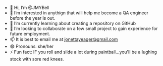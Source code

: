 - 👋 Hi, I’m @JMYBell
- 👀 I’m interested in anythign that will help me become a QA engineer before the year is out.
- 🌱 I’m currently learning about creating a repository on GitHub
- 💞️ I’m looking to collaborate on a few small project to gain experience for future employment.
- 📫 It is best to email me at jonettayeager@gmail.com
- 😄 Pronouns: she/her
- ⚡ Fun fact: IF you roll and slide a lot during paintball...you'll be a lughing stock with sore red knees.

<!---
JMYBell/JMYBell is a ✨ special ✨ repository because its `README.md` (this file) appears on your GitHub profile.
You can click the Preview link to take a look at your changes.
--->
